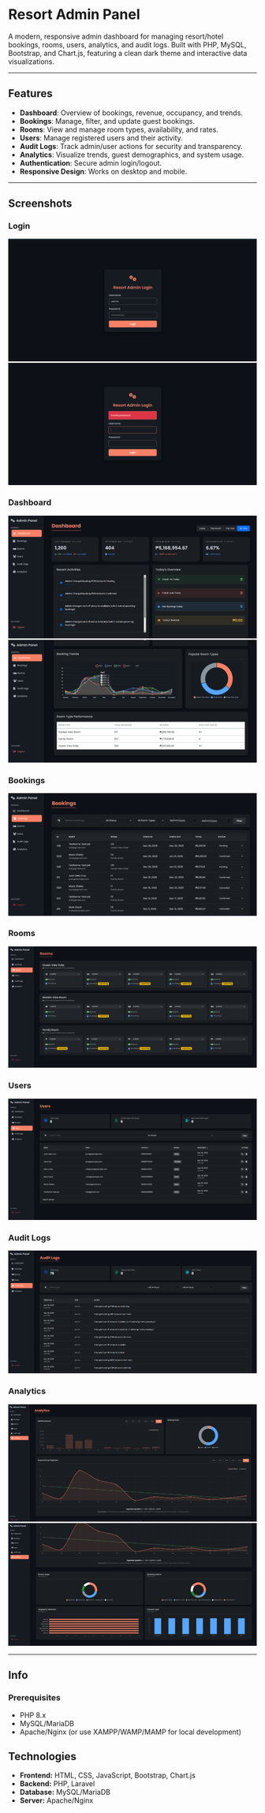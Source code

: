 # Resort Admin Panel

A modern, responsive admin dashboard for managing resort/hotel bookings, rooms, users, analytics, and audit logs. Built with PHP, MySQL, Bootstrap, and Chart.js, featuring a clean dark theme and interactive data visualizations.

---

## Features

- **Dashboard**: Overview of bookings, revenue, occupancy, and trends.
- **Bookings**: Manage, filter, and update guest bookings.
- **Rooms**: View and manage room types, availability, and rates.
- **Users**: Manage registered users and their activity.
- **Audit Logs**: Track admin/user actions for security and transparency.
- **Analytics**: Visualize trends, guest demographics, and system usage.
- **Authentication**: Secure admin login/logout.
- **Responsive Design**: Works on desktop and mobile.

---

## Screenshots

### Login
![Login Overview](assets/screenshots/loginpage.png)
![Login Overview (Failed)](assets/screenshots/loginfailed.png)

### Dashboard
![Dashboard Overview](assets/screenshots/dashboard.png)
![Dashboard (Scrolled)](assets/screenshots/dashboard2.png)

### Bookings
![Bookings](assets/screenshots/bookings.png)

### Rooms
![Rooms](assets/screenshots/rooms.png)

### Users
![Users](assets/screenshots/users.png)

### Audit Logs
![Audit Logs](assets/screenshots/auditlogs.png)

### Analytics
![Analytics](assets/screenshots/analytics.png)
![Analytics (Scrolled)](assets/screenshots/analytics2.png)

---
## Info
### Prerequisites

- PHP 8.x
- MySQL/MariaDB
- Apache/Nginx (or use XAMPP/WAMP/MAMP for local development)

## Technologies

- **Frontend:** HTML, CSS, JavaScript, Bootstrap, Chart.js
- **Backend:** PHP, Laravel
- **Database:** MySQL/MariaDB
- **Server:** Apache/Nginx

